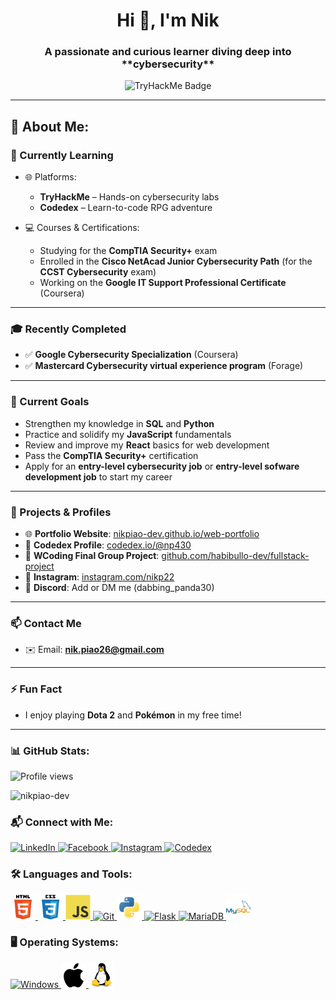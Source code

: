 <h1 align="center">Hi 👋, I'm Nik</h1>
<h3 align="center">A passionate and curious learner diving deep into **cybersecurity**</h3>

<p align="center">
   <img src="https://tryhackme-badges.s3.amazonaws.com/np430.png" alt="TryHackMe Badge" />
</p>

---

## 🚀 About Me:

### 📖 Currently Learning

- 🌐 Platforms:  
  - **TryHackMe** – Hands-on cybersecurity labs  
  - **Codedex** – Learn-to-code RPG adventure  

- 💻 Courses & Certifications:  
  - Studying for the **CompTIA Security+** exam  
  - Enrolled in the **Cisco NetAcad Junior Cybersecurity Path** (for the **CCST Cybersecurity** exam)  
  - Working on the **Google IT Support Professional Certificate** (Coursera)  

---

### 🎓 Recently Completed

- ✅ **Google Cybersecurity Specialization** (Coursera)
- ✅ **Mastercard Cybersecurity virtual experience program** (Forage)

---

### 🎯 Current Goals

- Strengthen my knowledge in **SQL** and **Python**
- Practice and solidify my **JavaScript** fundamentals
- Review and improve my **React** basics for web development
- Pass the **CompTIA Security+** certification  
- Apply for an **entry-level cybersecurity job** or **entry-level sofware development job** to start my career 

---

### 💼 Projects & Profiles

- 🌐 **Portfolio Website**: [nikpiao-dev.github.io/web-portfolio](https://nikpiao-dev.github.io/web-portfolio)
- 🧠 **Codedex Profile**: [codedex.io/@np430](https://codedex.io/@np430)
- 🤝 **WCoding Final Group Project**: [github.com/habibullo-dev/fullstack-project](https://github.com/habibullo-dev/fullstack-project)
- 📸 **Instagram**: [instagram.com/nikp22](https://www.instagram.com/nikp22/)
- 💬 **Discord**: Add or DM me (dabbing_panda30)

---

### 📫 Contact Me

- ✉️ Email: **nik.piao26@gmail.com**

---

### ⚡ Fun Fact

- I enjoy playing **Dota 2** and **Pokémon** in my free time!

---


### 📊 GitHub Stats: 
<p align="left">
  <img src="https://komarev.com/ghpvc/?username=nikpiao-dev&label=Profile%20views&color=0e75b6&style=flat" alt="Profile views" />
</p>
<p align="left">
  <img src="https://github-readme-stats.vercel.app/api/top-langs?username=nikpiao-dev&show_icons=true&locale=en&layout=compact" alt="nikpiao-dev" />
</p>

### 📬 Connect with Me:
<p align="left">
  <a href="https://linkedin.com/in/nikki-piao/" target="_blank">
    <img src="https://raw.githubusercontent.com/rahuldkjain/github-profile-readme-generator/master/src/images/icons/Social/linked-in-alt.svg" alt="LinkedIn" height="30" width="40" />
  </a>
  <a href="https://fb.com/nik.piao/" target="_blank">
    <img src="https://raw.githubusercontent.com/rahuldkjain/github-profile-readme-generator/master/src/images/icons/Social/facebook.svg" alt="Facebook" height="30" width="40" />
  </a>
  <a href="https://instagram.com/nikp22" target="_blank">
    <img src="https://raw.githubusercontent.com/rahuldkjain/github-profile-readme-generator/master/src/images/icons/Social/instagram.svg" alt="Instagram" height="30" width="40" />
  </a>
  <a href="https://codedex.io/@np430" target="_blank">
    <img src="https://raw.githubusercontent.com/rahuldkjain/github-profile-readme-generator/master/src/images/icons/Social/codedex.svg" alt="Codedex" height="30" width="40" />
  </a>
</p>

### 🛠️ Languages and Tools:
<p align="left">
  <a href="https://www.w3.org/html/" target="_blank" rel="noreferrer">
    <img src="https://raw.githubusercontent.com/devicons/devicon/master/icons/html5/html5-original-wordmark.svg" alt="HTML5" width="40" height="40"/>
  </a>
  <a href="https://www.w3schools.com/css/" target="_blank" rel="noreferrer">
    <img src="https://raw.githubusercontent.com/devicons/devicon/master/icons/css3/css3-original-wordmark.svg" alt="CSS3" width="40" height="40"/>
  </a>
  <a href="https://developer.mozilla.org/en-US/docs/Web/JavaScript" target="_blank" rel="noreferrer">
    <img src="https://raw.githubusercontent.com/devicons/devicon/master/icons/javascript/javascript-original.svg" alt="JavaScript" width="40" height="40"/>
  </a>
  <a href="https://git-scm.com/" target="_blank" rel="noreferrer">
    <img src="https://www.vectorlogo.zone/logos/git-scm/git-scm-icon.svg" alt="Git" width="40" height="40"/>
  </a>
  <a href="https://www.python.org" target="_blank" rel="noreferrer">
    <img src="https://raw.githubusercontent.com/devicons/devicon/master/icons/python/python-original.svg" alt="Python" width="40" height="40"/>
  </a>
  <a href="https://flask.palletsprojects.com/" target="_blank" rel="noreferrer">
    <img src="https://cdn.jsdelivr.net/npm/devicon@2.14.0/icons/flask/flask-original-wordmark.svg" alt="Flask" width="40" height="40"/>
  </a>
  <a href="https://mariadb.org/" target="_blank" rel="noreferrer">
    <img src="https://www.vectorlogo.zone/logos/mariadb/mariadb-icon.svg" alt="MariaDB" width="40" height="40"/>
  </a>
  <a href="https://www.mysql.com/" target="_blank" rel="noreferrer">
    <img src="https://raw.githubusercontent.com/devicons/devicon/master/icons/mysql/mysql-original-wordmark.svg" alt="MySQL" width="40" height="40"/>
  </a>
</p>

### 🖥️ Operating Systems:
<p align="left">
  <a href="https://www.microsoft.com/windows" target="_blank" rel="noreferrer">
    <img src="https://upload.wikimedia.org/wikipedia/commons/4/42/Windows_logo_2021.svg" alt="Windows" width="40" height="40"/>
  </a>
  <a href="https://www.apple.com/macos" target="_blank" rel="noreferrer">
    <img src="https://raw.githubusercontent.com/devicons/devicon/master/icons/apple/apple-original.svg" alt="MacOS" width="40" height="40"/>
  </a>
  <a href="https://www.linux.org" target="_blank" rel="noreferrer">
    <img src="https://raw.githubusercontent.com/devicons/devicon/master/icons/linux/linux-original.svg" alt="Linux" width="40" height="40"/>
  </a>
</p>


